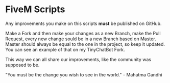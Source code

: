 # FiveM Scripts

Any improvements you make on this scripts **must** be published on GitHub. 

 
Make a Fork and then make your changes as a new Branch, make the Pull Request, every new change sould be in a new Branch based on Master.  
Master should always be equal to the one in the project, so keep it updated.  
You can see an example of that on my TinyChatBot Fork.  


This way we can all share our improvements, like the community was supposed to be.  


"You must be the change you wish to see in the world." - Mahatma Gandhi

